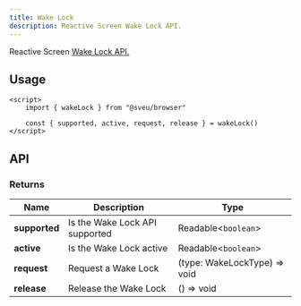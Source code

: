 ```yaml
---
title: Wake Lock
description: Reactive Screen Wake Lock API.
---
```


<script>
    import Meta from "$components/meta.svelte"
</script>

<Meta />

Reactive Screen [Wake Lock API.](https://developer.mozilla.org/en-US/docs/Web/API/WakeLock)

## Usage

```svelte
<script>
    import { wakeLock } from "@sveu/browser"

    const { supported, active, request, release } = wakeLock()
</script>
```

## API

### Returns

| Name                 | Description                          | Type                            |
| -----------          | -------------------------------------| -----------------------------   |
| **supported**        | Is the Wake Lock API supported       | Readable<`boolean`>             |
| **active**           | Is the Wake Lock active              | Readable<`boolean`>             |
| **request**          | Request a Wake Lock                  | (type: WakeLockType) => void    |
| **release**          | Release the Wake Lock                | () => void                      |
